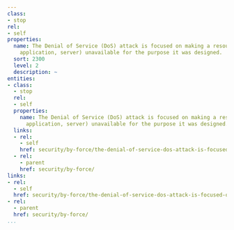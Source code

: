 ```yaml
---
class:
- stop
rel:
- self
properties:
  name: The Denial of Service (DoS) attack is focused on making a resource (site,
    application, server) unavailable for the purpose it was designed.
  sort: 2300
  level: 2
  description: ~
entities:
- class:
  - stop
  rel:
  - self
  properties:
    name: The Denial of Service (DoS) attack is focused on making a resource (site,
      application, server) unavailable for the purpose it was designed.
  links:
  - rel:
    - self
    href: security/by-force/the-denial-of-service-dos-attack-is-focused-on-making-a-resource-site,-application,-server-unavailable-for-the-purpose-it-was-designed..md
  - rel:
    - parent
    href: security/by-force/
links:
- rel:
  - self
  href: security/by-force/the-denial-of-service-dos-attack-is-focused-on-making-a-resource-site,-application,-server-unavailable-for-the-purpose-it-was-designed..md
- rel:
  - parent
  href: security/by-force/
...
```


